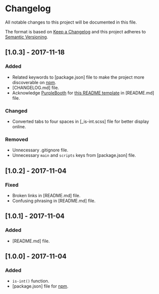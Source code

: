 # Changelog
All notable changes to this project will be documented in this file.

The format is based on [Keep a Changelog](http://keepachangelog.com/en/1.0.0/) and this project adheres to [Semantic Versioning](http://semver.org/spec/v2.0.0.html).

## [1.0.3] - 2017-11-18

### Added
- Related keywords to [package.json] file to make the project more discoverable on [npm](https://www.npmjs.com/).
- [CHANGELOG.md] file.
- Acknowledge [PurpleBooth](https://github.com/PurpleBooth) for [this README template](https://gist.github.com/PurpleBooth/109311bb0361f32d87a2) in [README.md] file.

### Changed
- Converted tabs to four spaces in [_is-int.scss] file for better display online.

### Removed
- Unnecessary .gitignore file.
- Unnecessary `main` and `scripts` keys from [package.json] file.

## [1.0.2] - 2017-11-04

### Fixed
- Broken links in [README.md] file.
- Confusing phrasing in [README.md] file.

## [1.0.1] - 2017-11-04

### Added
- [README.md] file.

## [1.0.0] - 2017-11-04

### Added
- `is-int()` function.
- [package.json] file for [npm](https://www.npmjs.com/).
